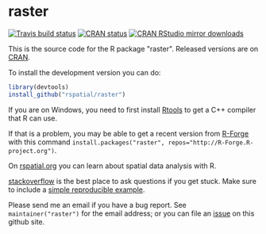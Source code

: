 # raster


[![Travis build
status](https://travis-ci.org/rspatial/raster.svg?branch=master)](https://travis-ci.org/rspatial/raster)
[![CRAN
status](https://www.r-pkg.org/badges/version/raster)](https://cran.r-project.org/package=raster)
[![CRAN RStudio mirror downloads](http://cranlogs.r-pkg.org/badges/raster)](http://www.r-pkg.org/pkg/raster)


This is the source code for the R package "raster". Released versions are on [CRAN](https://cran.r-project.org/web/packages/raster/index.html).

To install the development version you can do:

```r
library(devtools)
install_github("rspatial/raster")
```

If you are on Windows, you need to first install [Rtools](https://cran.r-project.org/bin/windows/Rtools/) to get a C++ compiler that R can use. 

If that is a problem, you may be able to get a recent version from [R-Forge](https://r-forge.r-project.org/R/?group_id=294) with this command `install.packages("raster", repos="http://R-Forge.R-project.org")`.

On [rspatial.org](http://rspatial.org/) you can learn about spatial data analysis with R.

[stackoverflow](https://stackoverflow.com/) is the best place to ask questions if you get stuck.
Make sure to include a [simple reproducible example](https://stackoverflow.com/questions/5963269/how-to-make-a-great-r-reproducible-example). 

Please send me an email if you have a bug report. See `maintainer("raster")` for the email address; or you can file an [issue](https://github.com/rspatial/raster/issues) on this github site.

